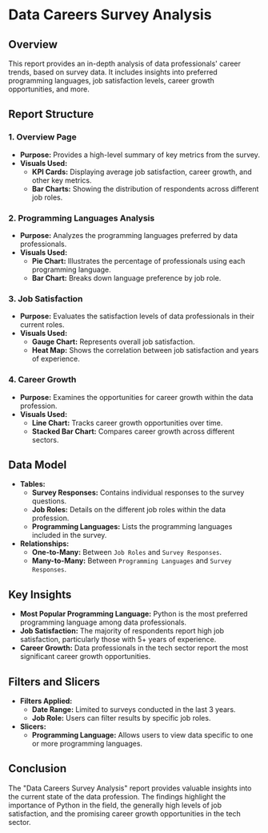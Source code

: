 # Data Careers Survey Analysis

## Overview
This report provides an in-depth analysis of data professionals' career trends, based on survey data. It includes insights into preferred programming languages, job satisfaction levels, career growth opportunities, and more.

## Report Structure

### 1. Overview Page
- **Purpose:** Provides a high-level summary of key metrics from the survey.
- **Visuals Used:** 
  - **KPI Cards:** Displaying average job satisfaction, career growth, and other key metrics.
  - **Bar Charts:** Showing the distribution of respondents across different job roles.

### 2. Programming Languages Analysis
- **Purpose:** Analyzes the programming languages preferred by data professionals.
- **Visuals Used:**
  - **Pie Chart:** Illustrates the percentage of professionals using each programming language.
  - **Bar Chart:** Breaks down language preference by job role.

### 3. Job Satisfaction
- **Purpose:** Evaluates the satisfaction levels of data professionals in their current roles.
- **Visuals Used:**
  - **Gauge Chart:** Represents overall job satisfaction.
  - **Heat Map:** Shows the correlation between job satisfaction and years of experience.

### 4. Career Growth
- **Purpose:** Examines the opportunities for career growth within the data profession.
- **Visuals Used:**
  - **Line Chart:** Tracks career growth opportunities over time.
  - **Stacked Bar Chart:** Compares career growth across different sectors.

## Data Model
- **Tables:** 
  - **Survey Responses:** Contains individual responses to the survey questions.
  - **Job Roles:** Details on the different job roles within the data profession.
  - **Programming Languages:** Lists the programming languages included in the survey.
- **Relationships:**
  - **One-to-Many:** Between `Job Roles` and `Survey Responses`.
  - **Many-to-Many:** Between `Programming Languages` and `Survey Responses`.

## Key Insights
- **Most Popular Programming Language:** Python is the most preferred programming language among data professionals.
- **Job Satisfaction:** The majority of respondents report high job satisfaction, particularly those with 5+ years of experience.
- **Career Growth:** Data professionals in the tech sector report the most significant career growth opportunities.

## Filters and Slicers
- **Filters Applied:**
  - **Date Range:** Limited to surveys conducted in the last 3 years.
  - **Job Role:** Users can filter results by specific job roles.
- **Slicers:**
  - **Programming Language:** Allows users to view data specific to one or more programming languages.

## Conclusion
The "Data Careers Survey Analysis" report provides valuable insights into the current state of the data profession. The findings highlight the importance of Python in the field, the generally high levels of job satisfaction, and the promising career growth opportunities in the tech sector.

